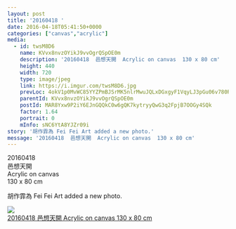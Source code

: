 ```yaml
---
layout: post
title: '20160418 ' 
date: 2016-04-18T05:41:50+0000 
categories: ["canvas","acrylic"] 
media:
  - id: twsM8D6
    name: KVvx8nvzOYikJ9vvOgrQSpOE0m
    description: '20160418  邑想天開  Acrylic on canvas  130 x 80 cm'   
    height: 440
    width: 720
    type: image/jpeg
    link: https://i.imgur.com/twsM8D6.jpg
    prevLoc: 4okV1p0MvWC85YYZPmBJSrMK5nlrMwuJQLxDGxgyF1VqyLJ3pGu06v780R0Efy1YmGZp3ETxAgzYovV9cl5xzXnoPJhpN18QJnz2tvGOLK9DDvuKOAg5yWQkuzZOK7Wl1niLl5J3qEwoIpJ3OMk5Bkh3vLpVOjV1upKmNPDDOYfXjlm6N11gS7GxX47x4OurZpkyz6yntxN61LlzDvIX3OOnmmBguQK8RMgnKNik9AQzp9p5hozw6mMwW8tLxy7j15ro
    parentId: KVvx8nvzOYikJ9vvOgrQSpOE0m
    postId: MAR8Yxw9P2iY6EJnGQQkC0w6gQK7kytryyQwG3q2FpjB7OOGy4SQk
    factor: 1.64
    portrait: 0
    mInfo: sNC6YtA8YJZr09i
story: '胡作霏為 Fei Fei Art added a new photo.'  
message: '20160418  邑想天開  Acrylic on canvas  130 x 80 cm'  
---
```


20160418  
邑想天開  
Acrylic on canvas  
130 x 80 cm
 
 
[//]: #story:
胡作霏為 Fei Fei Art added a new photo.


[//]: #media:  
<a href="https://i.imgur.com/twsM8D6.jpg"><img class="postImage" src="https://i.imgur.com/twsM8D6h.jpg" />  
20160418
邑想天開
Acrylic on canvas
130 x 80 cm  
 </a>   
